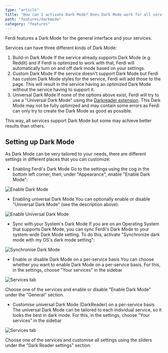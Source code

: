 ```yaml
---
type: "article"
title: "How can I activate Dark Mode? Does Dark Mode work for all services?"
path: "features/darkmode"
category: "features"
---
```

Ferdi features a Dark Mode for the general interface and your services.

Services can have three different kinds of Dark Mode:
1. Build-in Dark Mode
  If the service already supports Dark Mode (e.g. Reddit) and if Ferdi is optimized to work with that, Ferdi will automatically turn on and off dark mode based on your settings.
2. Custom Dark Mode
  If the service doesn't support Dark Mode but Ferdi has custom Dark Mode styles for the service, Ferdi will add those to the page. This will result in the service having an optimized Dark Mode without the service having to support it.
3. Universal Dark Mode
  If none of the options above exist, Ferdi will try to use a "Universal Dark Mode" using the [Darkreader extension](https://darkreader.org/). This Dark Mode may not be fully optimized and may contain some errors as Ferdi can only try to create the Dark Mode as good as possible.

This way, all services support Dark Mode but some may achieve better results than others.

## Setting up Dark Mode
As Dark Mode can be very tailored to your needs, there are different settings in different places that you can customize:

- Enabling Ferdi's Dark Mode
Go to the settings using the cog in the bottom left corner, then, under "Appearance", enable "Enable Dark Mode":

![Enable Dark Mode](https://imgur.com/cEMhBuc.png)

- Enabling universal Dark Mode
You can optionally enable or disable "Universal Dark Mode" (see the description above):


![Enable Universal Dark Mode](https://imgur.com/RaY2FIu.png)

- Sync with your System's Dark Mode
If you are on an Operating System that supports Dark Mode, you can sync Ferdi's Dark Mode to your system-wide Dark Mode setting. To do this, activate "Synchronize dark mode with my OS's dark mode setting":

![Synchronise Dark Mode](https://imgur.com/jAhD7HU.png)

- Enable or disable Dark Mode on a per-service basis
You can choose whether you want to enable Dark Mode on a per-service basis. For this, in the settings, choose "Your services" in the sidebar

![Services tab](https://imgur.com/k2rjaM1.png)

Choose one of the services and enable or disable "Enable Dark Mode" under the "General" section.

- Customise universal Dark Mode (DarkReader) on a per-service basis
The universal Dark Mode can be tailored to each individual service, so it looks the best in dark mode.
For this, in the settings, choose "Your services" in the sidebar

![Services tab](https://imgur.com/k2rjaM1.png)

Choose one of the services and customise all settings using the sliders under the "Dark Reader settings" section.